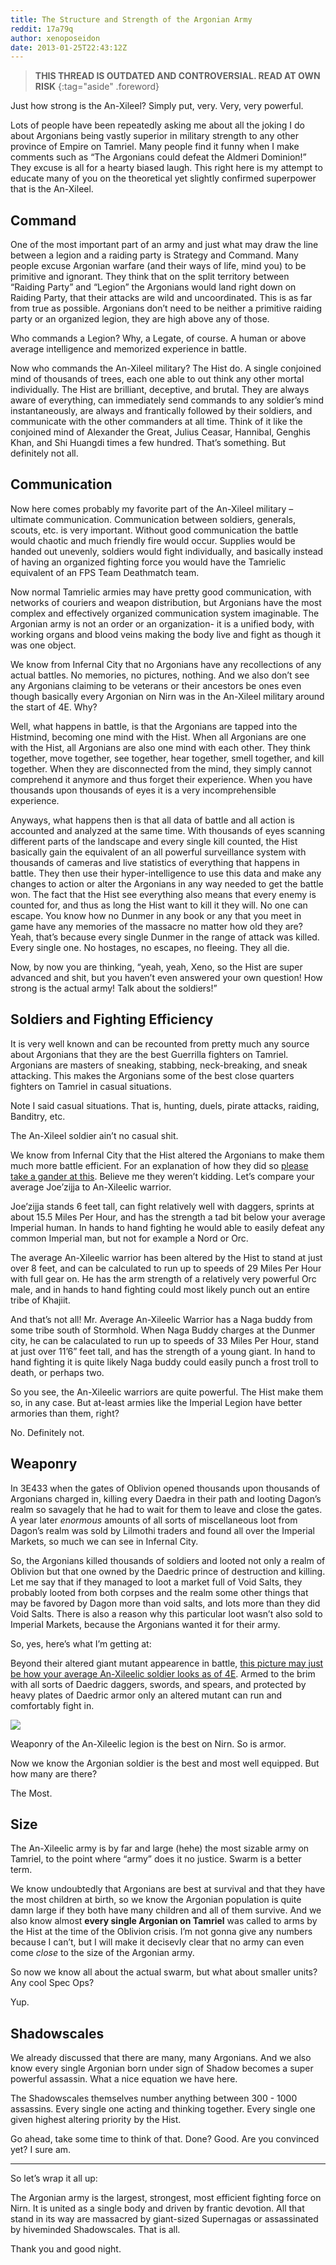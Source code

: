 ```yaml
---
title: The Structure and Strength of the Argonian Army
reddit: 17a79q
author: xenoposeidon
date: 2013-01-25T22:43:12Z
---
```


> **THIS THREAD IS OUTDATED AND CONTROVERSIAL. READ AT OWN RISK**
{:tag="aside" .foreword}

Just how strong is the An-Xileel? Simply put, very. Very, very powerful.

Lots of people have been repeatedly asking me about all the joking I do about
Argonians being vastly superior in military strength to any other province of
Empire on Tamriel. Many people find it funny when I make comments such as “The
Argonians could defeat the Aldmeri Dominion!” They excuse is all for a hearty
biased laugh. This right here is my attempt to educate many of you on the
theoretical yet slightly confirmed superpower that is the An-Xileel.

## Command

One of the most important part of an army and just what may draw the line
between a legion and a raiding party is Strategy and Command. Many people excuse
Argonian warfare (and their ways of life, mind you) to be primitive and
ignorant. They think that on the split territory between “Raiding Party” and
“Legion” the Argonians would land right down on Raiding Party, that their
attacks are wild and uncoordinated. This is as far from true as possible.
Argonians don’t need to be neither a primitive raiding party or an organized
legion, they are high above any of those.

Who commands a Legion? Why, a Legate, of course. A human or above average
intelligence and memorized experience in battle.

Now who commands the An-Xileel military? The Hist do. A single conjoined mind of
thousands of trees, each one able to out think any other mortal individually.
The Hist are brilliant, deceptive, and brutal. They are always aware of
everything, can immediately send commands to any soldier’s mind instantaneously,
are always and frantically followed by their soldiers, and communicate with the
other commanders at all time. Think of it like the conjoined mind of Alexander
the Great, Julius Ceasar, Hannibal, Genghis Khan, and Shi Huangdi times a few
hundred. That’s something. But definitely not all.

## Communication

Now here comes probably my favorite part of the An-Xileel military – ultimate
communication. Communication between soldiers, generals, scouts, etc. is very
important. Without good communication the battle would chaotic and much friendly
fire would occur. Supplies would be handed out unevenly, soldiers would fight
individually, and basically instead of having an organized fighting force you
would have the Tamrielic equivalent of an FPS Team Deathmatch team.

Now normal Tamrielic armies may have pretty good communication, with networks of
couriers and weapon distribution, but Argonians have the most complex and
effectively organized communication system imaginable. The Argonian army is not
an order or an organization- it is a unified body, with working organs and blood
veins making the body live and fight as though it was one object.

We know from Infernal City that no Argonians have any recollections of any
actual battles. No memories, no pictures, nothing. And we also don’t see any
Argonians claiming to be veterans or their ancestors be ones even though
basically every Argonian on Nirn was in the An-Xileel military around the start
of 4E. Why?

Well, what happens in battle, is that the Argonians are tapped into the
Histmind, becoming one mind with the Hist. When all Argonians are one with the
Hist, all Argonians are also one mind with each other. They think together, move
together, see together, hear together, smell together, and kill together. When
they are disconnected from the mind, they simply cannot comprehend it anymore
and thus forget their experience. When you have thousands upon thousands of eyes
it is a very incomprehensible experience.

Anyways, what happens then is that all data of battle and all action is
accounted and analyzed at the same time. With thousands of eyes scanning
different parts of the landscape and every single kill counted, the Hist
basically gain the equivalent of an all powerful surveillance system with
thousands of cameras and live statistics of everything that happens in battle.
They then use their hyper-intelligence to use this data and make any changes to
action or alter the Argonians in any way needed to get the battle won. The fact
that the Hist see everything also means that every enemy is counted for, and
thus as long the Hist want to kill it they will. No one can escape. You know how
no Dunmer in any book or any that you meet in game have any memories of the
massacre no matter how old they are? Yeah, that’s because every single Dunmer in
the range of attack was killed. Every single one. No hostages, no escapes, no
fleeing. They all die.

Now, by now you are thinking, “yeah, yeah, Xeno, so the Hist are super advanced
and shit, but you haven’t even answered your own question! How strong is the
actual army! Talk about the soldiers!”

## Soldiers and Fighting Efficiency

It is very well known and can be recounted from pretty much any source about
Argonians that they are the best Guerrilla fighters on Tamriel. Argonians are
masters of sneaking, stabbing, neck-breaking, and sneak attacking. This makes
the Argonians some of the best close quarters fighters on Tamriel in casual
situations.

Note I said casual situations. That is, hunting, duels, pirate attacks, raiding,
Banditry, etc.

The An-Xileel soldier ain’t no casual shit.

We know from Infernal City that the Hist altered the Argonians to make them much
more battle efficient. For an explanation of how they did so [please take a
gander at this][0]. Believe me they weren’t kidding. Let’s compare your average
Joe’zijja to An-Xileelic warrior.

Joe’zijja stands 6 feet tall, can fight relatively well with daggers, sprints at
about 15.5 Miles Per Hour, and has the strength a tad bit below your average
Imperial human. In hands to hand fighting he would able to easily defeat any
common Imperial man, but not for example a Nord or Orc.

The average An-Xileelic warrior has been altered by the Hist to stand at just
over 8 feet, and can be calculated to run up to speeds of 29 Miles Per Hour with
full gear on. He has the arm strength of a relatively very powerful Orc male,
and in hands to hand fighting could most likely punch out an entire tribe of
Khajiit.

And that’s not all! Mr. Average An-Xileelic Warrior has a Naga buddy from some
tribe south of Stormhold. When Naga Buddy charges at the Dunmer city, he can be
calaculated to run up to speeds of 33 Miles Per Hour, stand at just over 11’6”
feet tall, and has the strength of a young giant. In hand to hand fighting it is
quite likely Naga buddy could easily punch a frost troll to death, or perhaps
two.

So you see, the An-Xileelic warriors are quite powerful. The Hist make them so,
in any case. But at-least armies like the Imperial Legion have better armories
than them, right?

No. Definitely not.

## Weaponry

In 3E433 when the gates of Oblivion opened thousands upon thousands of Argonians
charged in, killing every Daedra in their path and looting Dagon’s realm so
savagely that he had to wait for them to leave and close the gates. A year later
*enormous* amounts of all sorts of miscellaneous loot from Dagon’s realm was
sold by Lilmothi traders and found all over the Imperial Markets, so much we can
see in Infernal City.

So, the Argonians killed thousands of soldiers and looted not only a realm of
Oblivion but that one owned by the Daedric prince of destruction and killing.
Let me say that if they managed to loot a market full of Void Salts, they
probably looted from both corpses and the realm some other things that may be
favored by Dagon more than void salts, and lots more than they did Void Salts.
There is also a reason why this particular loot wasn’t also sold to Imperial
Markets, because the Argonians wanted it for their army.

So, yes, here’s what I’m getting at:

Beyond their altered giant mutant appearence in battle, [this picture may just
be how your average An-Xileelic soldier looks as of 4E][1]. Armed to the brim
with all sorts of Daedric daggers, swords, and spears, and protected by heavy
plates of Daedric armor only an altered mutant can run and comfortably fight in.

![][1]

Weaponry of the An-Xileelic legion is the best on Nirn. So is armor.

Now we know the Argonian soldier is the best and most well equipped. But how
many are there?

The Most.

## Size

The An-Xileelic army is by far and large (hehe) the most sizable army on
Tamriel, to the point where “army” does it no justice. Swarm is a better term.


We know undoubtedly that Argonians are best at survival and that they have the
most children at birth, so we know the Argonian population is quite damn large
if they both have many children and all of them survive. And we also know almost
**every single Argonian on Tamriel** was called to arms by the Hist at the time
of the Oblivion crisis. I’m not gonna give any numbers because I can’t, but I
will make it decisevly clear that no army can even come *close* to the size of
the Argonian army.

So now we know all about the actual swarm, but what about smaller units? Any
cool Spec Ops?

Yup.

## Shadowscales

We already discussed that there are many, many Argonians. And we also know every
single Argonian born under sign of Shadow becomes a super powerful assassin.
What a nice equation we have here.

The Shadowscales themselves number anything between 300 - 1000 assassins. Every
single one acting and thinking together. Every single one given highest altering
priority by the Hist.

Go ahead, take some time to think of that. Done? Good. Are you convinced yet? I
sure am.

---

So let’s wrap it all up:

The Argonian army is the largest, strongest, most efficient fighting force on
Nirn. It is united as a single body and driven by frantic devotion. All that
stand in its way are massacred by giant-sized Supernagas or assassinated by
hiveminded Shadowscales. That is all.

Thank you and good night.

[0]: ./161yk6
[1]: https://images5.fanpop.com/image/photos/28300000/my-new-armor-in-skyrim-daedric-armor-micketo-28353120-296-564.jpg

